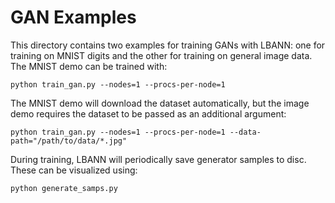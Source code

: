 # GAN Examples

This directory contains two examples for training GANs with LBANN: one for training on MNIST digits and the other for training on general image data. The MNIST demo can be trained with:

```
python train_gan.py --nodes=1 --procs-per-node=1
```

The MNIST demo will download the dataset automatically, but the image demo requires the dataset to be passed as an additional argument: 

```
python train_gan.py --nodes=1 --procs-per-node=1 --data-path="/path/to/data/*.jpg"
```

During training, LBANN will periodically save generator samples to disc. These can be visualized using:

```
python generate_samps.py
```